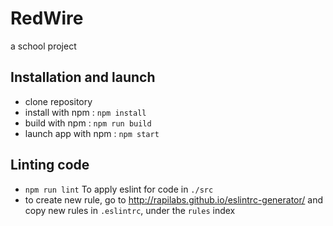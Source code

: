 # RedWire

a school project

## Installation and launch

- clone repository
- install with npm : `npm install`
- build with npm : `npm run build`
- launch app with npm : `npm start`

## Linting code

- `npm run lint` To apply eslint for code in `./src`
- to create new rule, go to http://rapilabs.github.io/eslintrc-generator/ and copy new rules in `.eslintrc`, under the `rules` index